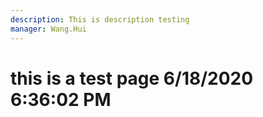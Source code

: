```yaml
---
description: This is description testing
manager: Wang.Hui
---
```

# this is a test page 6/18/2020 6:36:02 PM